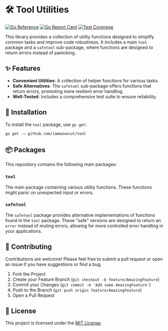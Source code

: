 # 🛠️ Tool Utilities

[![Go Reference](https://pkg.go.dev/badge/github.com/iamwavecut/tool.svg)](https://pkg.go.dev/github.com/iamwavecut/tool)
[![Go Report Card](https://goreportcard.com/badge/github.com/iamwavecut/tool)](https://goreportcard.com/report/github.com/iamwavecut/tool)
[![Test Coverage](https://img.shields.io/badge/coverage-TBD-lightgrey)](https://goreportcard.com/report/github.com/iamwavecut/tool) 

This library provides a collection of utility functions designed to simplify common tasks and improve code robustness. It includes a main `tool` package and a `safetool` sub-package, where functions are designed to return errors instead of panicking.

## ✨ Features

-   **Convenient Utilities**: A collection of helper functions for various tasks.
-   **Safe Alternatives**: The `safetool` sub-package offers functions that return errors, promoting more resilient error handling.
-   **Well-Tested**: Includes a comprehensive test suite to ensure reliability.

## 🚀 Installation

To install the `tool` package, use `go get`:

```bash
go get -u github.com/iamwavecut/tool
```

## 📦 Packages

This repository contains the following main packages:

### `tool`

The main package containing various utility functions. These functions might panic on unexpected input or errors.

### `safetool`

The `safetool` package provides alternative implementations of functions found in the `tool` package. These "safe" versions are designed to return an `error` instead of muting errors, allowing for more controlled error handling in your applications.

## 🤝 Contributing

Contributions are welcome! Please feel free to submit a pull request or open an issue if you have suggestions or find a bug.

1.  Fork the Project
2.  Create your Feature Branch (`git checkout -b feature/AmazingFeature`)
3.  Commit your Changes (`git commit -m 'Add some AmazingFeature'`)
4.  Push to the Branch (`git push origin feature/AmazingFeature`)
5.  Open a Pull Request

## 📜 License

This project is licensed under the [MIT License](LICENSE).